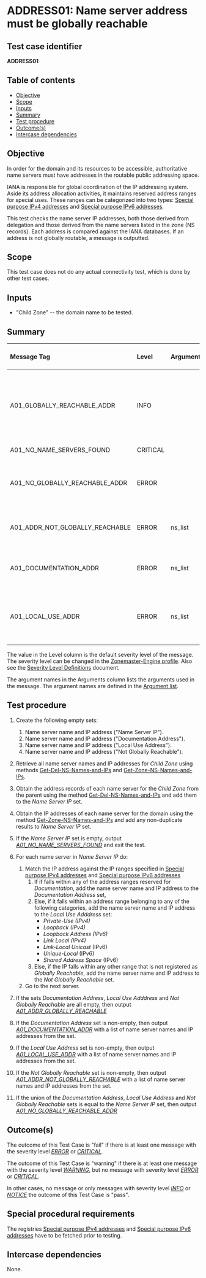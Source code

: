 # ADDRESS01: Name server address must be globally reachable

## Test case identifier
**ADDRESS01** 

## Table of contents

* [Objective](#Objective)
* [Scope](#Scope)
* [Inputs](#Inputs)
* [Summary](#Summary)
* [Test procedure](#Test-procedure)
* [Outcome(s)](#Outcomes)
* [Intercase dependencies](#Intercase-dependencies)


## Objective

In order for the domain and its resources to be accessible, authoritative 
name servers must have addresses in the routable public addressing space.

IANA is responsible for global coordination of the IP addressing system.
Aside its address allocation activities, it maintains reserved address ranges
for special uses. These ranges can be categorized into two types: 
[Special purpose IPv4 addresses] and [Special purpose IPv6 addresses].

This test checks the name server IP addresses, both those derived from delegation and those 
derived from the name servers listed in the zone (NS records). Each address is compared against
the IANA databases. If an address is not globally routable, a message is outputted.

## Scope

This test case does not do any  actual connectivity test, which is done by other test cases.

## Inputs

* "Child Zone" -- the domain name to be tested.

## Summary

Message Tag                       | Level    | Arguments | Message ID for message tag
:-------------------------------- |:---------|:----------|:--------------------------
A01_GLOBALLY_REACHABLE_ADDR       | INFO     |           | All IP addresses of all name servers are listed as in the globally reachable address space.
A01_NO_NAME_SERVERS_FOUND         | CRITICAL |           | No name servers found.
A01_NO_GLOBALLY_REACHABLE_ADDR    | ERROR    |           | None of the name servers IP addresses are listed as globally reachable.
A01_ADDR_NOT_GLOBALLY_REACHABLE   | ERROR    | ns_list   | IP address not listed as globally reachable: "{ns_list}".
A01_DOCUMENTATION_ADDR            | ERROR    | ns_list   | IP address intended for documentation purposes: "{ns_list}".
A01_LOCAL_USE_ADDR                | ERROR    | ns_list   | IP address intended for local use on network or service provider level: "{ns_list}". 


The value in the Level column is the default severity level of the message. The
severity level can be changed in the [Zonemaster-Engine profile]. Also see the
[Severity Level Definitions] document.

The argument names in the Arguments column lists the arguments used in the
message. The argument names are defined in the [Argument list].

## Test procedure 

1. Create the following empty sets:
   1. Name server name and IP address ("Name Server IP").
   2. Name server name and IP address ("Documentation Address").
   3. Name server name and IP address ("Local Use Address").
   4. Name server name and IP address ("Not Globally Reachable").

2. Retrieve all name server names and IP addresses for *Child Zone* using 
   methods [Get-Del-NS-Names-and-IPs] and [Get-Zone-NS-Names-and-IPs].

2. Obtain the address records of each name server for the *Child Zone* from the
   parent using the method [Get-Del-NS-Names-and-IPs] and add them to the 
   *Name Server IP* set. 

3. Obtain the IP addresses of each name server for the domain using the method 
   [Get-Zone-NS-Names-and-IPs] and add any non-duplicate results to 
   *Name Server IP* set. 

4. If the *Name Server IP* set is empty, output *[A01_NO_NAME_SERVERS_FOUND]*
   and exit the test.

5. For each name server in *Name Server IP* do:
   1. Match the IP address against the IP ranges specified in 
      [Special purpose IPv4 addresses] and [Special purpose IPv6 addresses]
      1. If if falls within any of the address ranges reserved for 
        *Documentation*, add the name server name and IP address to the
        *Documentation Address* set,
      2. Else, if it falls within an address range belonging to any of the 
         following categories, add the name server name and IP address to the 
         *Local Use Adddress* set: 
         - *Private-Use (IPv4)*
         - *Loopback (IPv4)*
         - *Loopback Address (IPv6)*
         - *Link Local (IPv4)*
         - *Link-Local Unicast* (IPv6)
         - *Unique-Local* (IPv6)
         - *Shared Address Space* (IPv6)
      3. Else, if the IP falls within any other range that is not registered as 
         *Globally Reachable*, add the name server name and IP address to 
         the *Not Globally Reachable* set.
   2. Go to the next server.
6. If the sets *Documentation Address*, *Local Use Adddress* and 
   *Not Globally Reachable* are all empty, then output 
   *[A01_ADDR_GLOBALLY_REACHABLE]*
7. If the *Documentation Address* set is non-empty, then output 
   *[A01_DOCUMENTATION_ADDR]* with a list of name server names and IP addresses
   from the set.
9. If the *Local Use Address* set is non-empty, then output 
   *[A01_LOCAL_USE_ADDR]* with a list of name server names and IP addresses
   from the set.
10. If the *Not Globally Reachable* set is non-empty, then output 
    *[A01_ADDR_NOT_GLOBALLY_REACHABLE]* with a list of name server names and 
    IP addresses from the set.
11. If the union of the *Documentation Address*, *Local Use Address* and 
    *Not Globally Reachable* sets is equal to the *Name Server IP* set,
    then output *[A01_NO_GLOBALLY_REACHABLE_ADDR]* 

  
## Outcome(s)

The outcome of this Test Case is "fail" if there is at least one message
with the severity level *[ERROR]* or *[CRITICAL]*.

The outcome of this Test Case is "warning" if there is at least one message
with the severity level *[WARNING]*, but no message with severity level 
*[ERROR]* or *[CRITICAL]*.

In other cases, no message or only messages with severity level
*[INFO]* or *[NOTICE]* the outcome of this Test Case is "pass".

## Special procedural requirements

The registries [Special purpose IPv4 addresses] and 
[Special purpose IPv6 addresses] have to be fetched prior to testing.

## Intercase dependencies

None.

 
[A01_ADDR_GLOBALLY_REACHABLE]:      #summary 
[A01_NO_GLOBALLY_REACHABLE_ADDR]:   #summary 
[A01_ADDR_NOT_GLOBALLY_REACHABLE]:  #summary 
[A01_DOCUMENTATION_ADDR]:           #summary 
[A01_LOCAL_USE_ADDR]:               #summary 
[A01_NO_NAME_SERVERS_FOUND]:        #summary
[Argument list]:                    ../ArgumentsForTestCaseMessages.md
[CRITICAL]:                         ../SeverityLevelDefinitions.md#critical
[ERROR]:                            ../SeverityLevelDefinitions.md#error
[Get-Del-NS-Names-and-IPs]:         ../MethodsV2.md#method-get-delegation-ns-names-and-ip-addresses
[Get-Zone-NS-Names-and-IPs]:        ../MethodsV2.md#method-get-zone-ns-names-and-ip-addresses
[INFO]:                             ../SeverityLevelDefinitions.md#info
[NOTICE]:                             ../SeverityLevelDefinitions.md#notice
[Special purpose IPv4 addresses]:   https://www.iana.org/assignments/iana-ipv4-special-registry/iana-ipv4-special-registry.xml 
[Special purpose IPv6 addresses]:   https://www.iana.org/assignments/iana-ipv6-special-registry/iana-ipv6-special-registry.xml
[Severity Level Definitions]:       ../SeverityLevelDefinitions.md
[WARNING]:                          ../SeverityLevelDefinitions.md#warning
[Zonemaster-Engine profile]:        ../../../configuration/profiles.md
